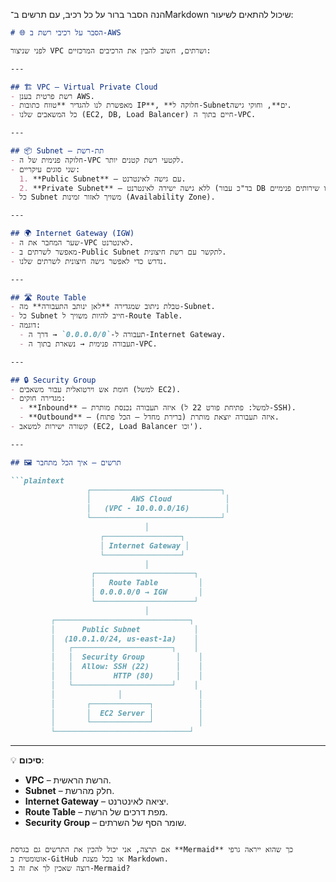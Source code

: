 הנה הסבר ברור על כל רכיב, עם תרשים ב־Markdown שיכול להתאים לשיעור:

````markdown
# 🌐 הסבר על רכיבי רשת ב-AWS

לפני שניצור VPC ושרתים, חשוב להבין את הרכיבים המרכזיים:

---

## 🏗 VPC – Virtual Private Cloud
- רשת פרטית בענן AWS.
- מאפשרת לנו להגדיר **טווח כתובות IP**, **חלוקה ל-Subnetים**, וחוקי גישה.
- כל המשאבים שלנו (EC2, DB, Load Balancer) חיים בתוך ה-VPC.

---

## 📦 Subnet – תת-רשת
- חלוקה פנימית של ה-VPC לקטעי רשת קטנים יותר.
- שני סוגים עיקריים:
  1. **Public Subnet** – עם גישה לאינטרנט.
  2. **Private Subnet** – ללא גישה ישירה לאינטרנט (בד"כ עבור DB או שירותים פנימיים).
- כל Subnet משויך לאזור זמינות (Availability Zone).

---

## 🌍 Internet Gateway (IGW)
- שער המחבר את ה-VPC לאינטרנט.
- מאפשר לשרתים ב-Public Subnet לתקשר עם רשת חיצונית.
- נדרש כדי לאפשר גישה חיצונית לשרתים שלנו.

---

## 🛣 Route Table
- טבלת ניתוב שמגדירה **לאן ינותב התעבורה** מה-Subnet.
- כל Subnet חייב להיות משויך ל-Route Table.
- דוגמה:
  - תעבורה ל-`0.0.0.0/0` → דרך ה-Internet Gateway.
  - תעבורה פנימית → נשארת בתוך ה-VPC.

---

## 🔒 Security Group
- חומת אש וירטואלית עבור משאבים (למשל EC2).
- מגדירה חוקים:
  - **Inbound** – איזה תעבורה נכנסת מותרת (למשל: פתיחת פורט 22 ל-SSH).
  - **Outbound** – איזה תעבורה יוצאת מותרת (ברירת מחדל – הכל פתוח).
- קשורה ישירות למשאב (EC2, Load Balancer וכו').

---

## 🖼 תרשים – איך הכל מתחבר

```plaintext
                 ┌─────────────────────────────┐
                 │         AWS Cloud            │
                 │   (VPC - 10.0.0.0/16)        │
                 └─────────────────────────────┘
                              │
                    ┌─────────────────┐
                    │ Internet Gateway │
                    └─────────────────┘
                              │
                  ┌──────────────────────┐
                  │   Route Table         │
                  │ 0.0.0.0/0 → IGW       │
                  └──────────────────────┘
                              │
         ┌──────────────────────────────┐
         │      Public Subnet            │
         │  (10.0.1.0/24, us-east-1a)    │
         │   ┌──────────────────────┐    │
         │   │  Security Group       │    │
         │   │  Allow: SSH (22)      │    │
         │   │         HTTP (80)     │    │
         │   └──────────────────────┘    │
         │              │                 │
         │       ┌─────────────┐          │
         │       │  EC2 Server │          │
         │       └─────────────┘          │
         └──────────────────────────────┘
````

---

💡 **סיכום**:

* **VPC** – הרשת הראשית.
* **Subnet** – חלק מהרשת.
* **Internet Gateway** – יציאה לאינטרנט.
* **Route Table** – מפת דרכים של הרשת.
* **Security Group** – שומר הסף של השרתים.

```

אם תרצה, אני יכול להכין את התרשים גם בגרסת **Mermaid** כך שהוא ייראה גרפי אוטומטית ב-GitHub או בכל מצגת Markdown.  
רוצה שאכין לך את זה ב-Mermaid?
```
